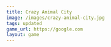 ```yaml
---
title: Crazy Animal City
image: /images/crazy-animal-city.jpg
tags: updated
game_url: https://google.com
layout: game
---
```

